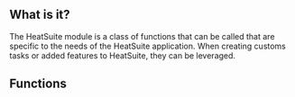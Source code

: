 ## What is it?

The HeatSuite module is a class of functions that can be called that are specific to the needs of the HeatSuite application. When creating customs tasks or added features to HeatSuite, they can be leveraged.

## Functions


